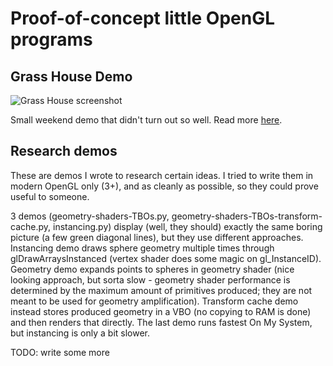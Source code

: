Proof-of-concept little OpenGL programs
=======================================

## Grass House Demo ##

![Grass House screenshot](http://matejd.github.com/OpenGL-proof-of-concepts/grass-house.png)

Small weekend demo that didn't turn out so well. Read more [here](http://matejd.github.com/#grass_house_demo_geometry_shaders_glsl_noise_shadow_mapping).

## Research demos ##

These are demos I wrote to research certain ideas. I tried
to write them in modern OpenGL only (3+), and as cleanly as
possible, so they could prove useful to someone.

3 demos (geometry-shaders-TBOs.py, geometry-shaders-TBOs-transform-cache.py, instancing.py)
display (well, they should) exactly the same boring picture (a few green diagonal lines), but they use different approaches.
Instancing demo draws sphere geometry multiple times through glDrawArraysInstanced (vertex shader
does some magic on gl_InstanceID). Geometry demo expands points to spheres in geometry shader 
(nice looking approach, but sorta slow - geometry shader performance is determined by the maximum
amount of primitives produced; they are not meant to be used for geometry amplification).
Transform cache demo instead stores produced geometry in a VBO (no copying to RAM is done) and
then renders that directly. The last demo runs fastest On My System, but instancing is only a bit slower.

TODO: write some more
